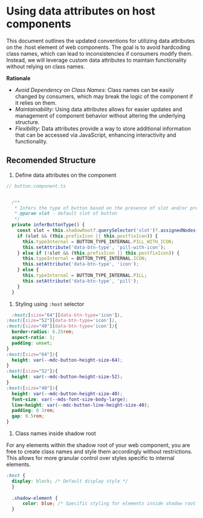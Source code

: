 # Using data attributes on host components

This document outlines the updated conventions for utilizing data attributes on the :host element of web components. The goal is to avoid hardcoding class names, which can lead to inconsistencies if consumers modify them. Instead, we will leverage custom data attributes to maintain functionality without relying on class names.

**Rationale**

* _Avoid Dependency on Class Names_: Class names can be easily changed by consumers, which may break the logic of the component if it relies on them.
* _Maintainability_: Using data attributes allows for easier updates and management of component behavior without altering the underlying structure.
* _Flexibility_: Data attributes provide a way to store additional information that can be accessed via JavaScript, enhancing interactivity and functionality.

## Recomended Structure

1. Define data attributes on the component

```js
// button.component.ts


  /**
   * Infers the type of button based on the presence of slot and/or prefix and postfix icons.
   * @param slot - default slot of button
   */
  private inferButtonType() {
    const slot = this.shadowRoot?.querySelector('slot')?.assignedNodes().length;
    if (slot && (this.prefixIcon || this.postfixIcon)) {
      this.typeInternal = BUTTON_TYPE_INTERNAL.PILL_WITH_ICON;
      this.setAttribute('data-btn-type', 'pill-with-icon');
    } else if (!slot && (this.prefixIcon || this.postfixIcon)) {
      this.typeInternal = BUTTON_TYPE_INTERNAL.ICON;
      this.setAttribute('data-btn-type', 'icon');
    } else {
      this.typeInternal = BUTTON_TYPE_INTERNAL.PILL;
      this.setAttribute('data-btn-type', 'pill');
    }
  }
  ```

  1. Styling using `:host` selector

  ```css
    :host([size="64"][data-btn-type='icon']), 
  :host([size="52"][data-btn-type='icon']), 
  :host([size="40"][data-btn-type='icon']){
    border-radius: 6.25rem;
    aspect-ratio: 1;
    padding: unset;
  }
  :host([size="64"]){
    height: var(--mdc-button-height-size-64);
  }
  :host([size="52"]){
    height: var(--mdc-button-height-size-52);
  }
  :host([size="40"]){
    height: var(--mdc-button-height-size-40);
    font-size: var(--mds-font-size-body-large);
    line-height: var(--mdc-button-line-height-size-40);
    padding: 0 1rem;
    gap: 0.5rem;
  }
  ```

  1. Class names inside shadow root

  For any elements within the shadow root of your web component, you are free to create class names and style them accordingly without restrictions. This allows for more granular control over styles specific to internal elements.
  
  ```css
  :host {
    display: block; /* Default display style */
    }
    
    .shadow-element {
        color: blue; /* Specific styling for elements inside shadow root */
    }
```
